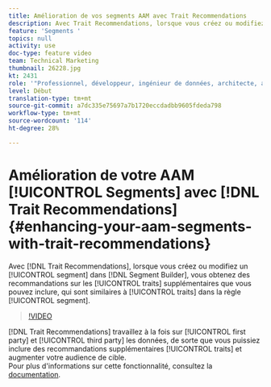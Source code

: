 ```yaml
---
title: Amélioration de vos segments AAM avec Trait Recommendations
description: Avec Trait Recommendations, lorsque vous créez ou modifiez un segment dans Segment Builder, vous obtenez des recommandations sur les caractéristiques supplémentaires que vous pouvez inclure et qui sont similaires aux caractéristiques de la règle de segment.
feature: 'Segments '
topics: null
activity: use
doc-type: feature video
team: Technical Marketing
thumbnail: 26228.jpg
kt: 2431
role: '"Professionnel, développeur, ingénieur de données, architecte, architecte de données, administrateur, responsable"'
level: Début
translation-type: tm+mt
source-git-commit: a7dc335e75697a7b1720eccdadbb9605fdeda798
workflow-type: tm+mt
source-wordcount: '114'
ht-degree: 28%

---
```



# Amélioration de votre AAM [!UICONTROL Segments] avec [!DNL Trait Recommendations] {#enhancing-your-aam-segments-with-trait-recommendations}

Avec [!DNL Trait Recommendations], lorsque vous créez ou modifiez un [!UICONTROL segment] dans [!DNL Segment Builder], vous obtenez des recommandations sur les [!UICONTROL traits] supplémentaires que vous pouvez inclure, qui sont similaires à [!UICONTROL traits] dans la règle [!UICONTROL segment].

>[!VIDEO](https://video.tv.adobe.com/v/26228/?quality=12)

[!DNL Trait Recommendations] travaillez à la fois sur  [!UICONTROL first party] et  [!UICONTROL third party] les données, de sorte que vous puissiez inclure des recommandations supplémentaires  [!UICONTROL traits] et augmenter votre audience de cible.\
Pour plus d&#39;informations sur cette fonctionnalité, consultez la [documentation](https://experiencecloud.adobe.com/resources/help/en_US/aam/trait-recommendations.html).